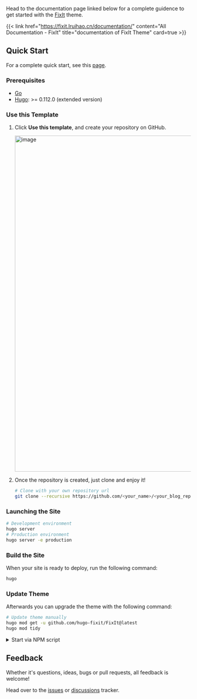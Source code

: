 <!-- # HUGO

Hugo is a static site generator that makes it easy to setup your own blog or personal website.

## Adding content

You can manually create content files (for example as `content/<CATEGORY>/<FILE>.<FORMAT>`) and provide metadata in them, however you can use the `new` command to do a few things for you (like add title and date):

```sh
$ hugo new posts/my-post.md
```

by default, this template creates a `posts/hello.md` for you, feel free to remove / rename it if you want.

## Changing themes

- Explore themes [here](https://themes.gohugo.io/)
- Download theme to `themes/<NAME>`

```sh
git clone https://github.com/siegerts/hugo-theme-basic themes/basic
```

- Change `theme` entry in `config.toml` to the theme name

For more, checkout [official documentations](https://gohugo.io/documentation/). -->

Head to the documentation page linked below for a complete guidence to get started with the [FixIt](https://github.com/hugo-fixit/FixIt) theme.

{{< link href="https://fixit.lruihao.cn/documentation/" content="All Documentation - FixIt" title="documentation of FixIt Theme" card=true >}}

## Quick Start

For a complete quick start, see this [page](https://fixit.lruihao.cn/documentation/getting-started/).

### Prerequisites

- [Go](https://go.dev/dl/)
- [Hugo](https://gohugo.io/installation/): >= 0.112.0 (extended version)

### Use this Template

1. Click **Use this template**, and create your repository on GitHub.

    <img width="913" alt="image" src="https://github.com/hugo-fixit/hugo-fixit-starter1/assets/33419593/d5fbd940-3ffd-4750-b1e6-4e87b50b0696">

2. Once the repository is created, just clone and enjoy it!

    ```bash
    # Clone with your own repository url
    git clone --recursive https://github.com/<your_name>/<your_blog_repo>.git
    ```

### Launching the Site

```bash
# Development environment
hugo server
# Production environment
hugo server -e production
```

### Build the Site

When your site is ready to deploy, run the following command:

```bash
hugo
```

### Update Theme

Afterwards you can upgrade the theme with the following command:

```bash
# Update theme manually
hugo mod get -u github.com/hugo-fixit/FixIt@latest
hugo mod tidy
```

<details>
  <summary>Start via NPM script</summary>

  ```bash
  # build the blog
  npm run build
  # run a local debugging server with watch
  npm run server
  # run a local debugging server in production environment
  npm run server:production
  # update theme submodules
  npm run update:theme
  ```

</details>

## Feedback

Whether it's questions, ideas, bugs or pull requests, all feedback is welcome!

Head over to the [issues](https://github.com/hugo-fixit/FixIt/issues) or [discussions](https://github.com/hugo-fixit/FixIt/discussions) tracker.
